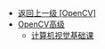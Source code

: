 - [返回上一级 [OpenCV]](OpenCV/)
- [OpenCV高级](OpenCV/OpenCV高级/)
  - [计算机视觉基础课](OpenCV/OpenCV高级/计算机视觉基础课.md)
